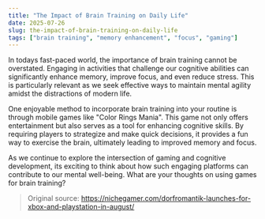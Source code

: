 ```yaml
---
title: "The Impact of Brain Training on Daily Life"
date: 2025-07-26
slug: the-impact-of-brain-training-on-daily-life
tags: ["brain training", "memory enhancement", "focus", "gaming"]
---
```


In todays fast-paced world, the importance of brain training cannot be overstated. Engaging in activities that challenge our cognitive abilities can significantly enhance memory, improve focus, and even reduce stress. This is particularly relevant as we seek effective ways to maintain mental agility amidst the distractions of modern life.

One enjoyable method to incorporate brain training into your routine is through mobile games like "Color Rings Mania". This game not only offers entertainment but also serves as a tool for enhancing cognitive skills. By requiring players to strategize and make quick decisions, it provides a fun way to exercise the brain, ultimately leading to improved memory and focus.

As we continue to explore the intersection of gaming and cognitive development, its exciting to think about how such engaging platforms can contribute to our mental well-being. What are your thoughts on using games for brain training? 

> Original source: https://nichegamer.com/dorfromantik-launches-for-xbox-and-playstation-in-august/